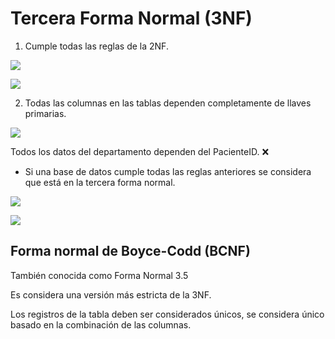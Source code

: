 # Tercera Forma Normal (3NF)

1. Cumple todas las reglas de la 2NF.

![](img/img16.png)

![](img/img17.png)

2. Todas las columnas en las tablas dependen completamente de llaves primarias.

![](img/img18.png)

Todos los datos del departamento dependen del PacienteID. ❌

- Si una base de datos cumple todas las reglas anteriores se considera que está en la tercera forma normal.

![](img/img19.png)

![](img/img20.png)

## Forma normal de Boyce-Codd (BCNF)

También conocida como Forma Normal 3.5

Es considera una versión más estricta de la 3NF.

Los registros de la tabla deben ser considerados únicos, se considera único basado en la combinación de las columnas.